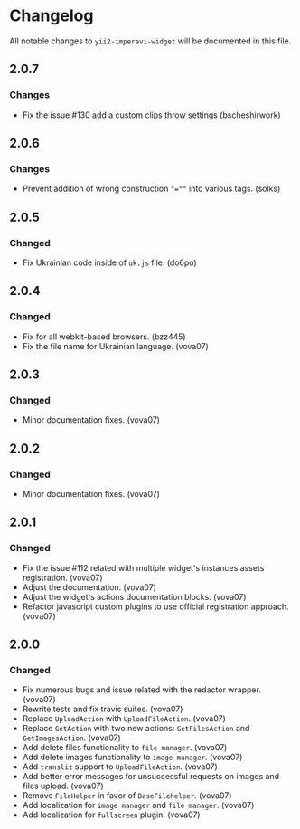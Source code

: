 # Changelog

All notable changes to `yii2-imperavi-widget` will be documented in this file.

## 2.0.7

### Changes
- Fix the issue #130 add a custom clips throw settings (bscheshirwork) 

## 2.0.6

### Changes
- Prevent addition of wrong construction `"=""` into various tags. (solks)

## 2.0.5

### Changed
- Fix Ukrainian code inside of `uk.js` file. (do6po)

## 2.0.4

### Changed
- Fix for all webkit-based browsers. (bzz445)
- Fix the file name for Ukrainian language. (vova07)

## 2.0.3

### Changed
- Minor documentation fixes. (vova07)

## 2.0.2

### Changed
- Minor documentation fixes. (vova07)

## 2.0.1

### Changed
- Fix the issue #112 related with multiple widget's instances assets registration. (vova07)
- Adjust the documentation. (vova07)
- Adjust the widget's actions documentation blocks. (vova07)
- Refactor javascript custom plugins to use official registration approach. (vova07)

## 2.0.0

### Changed
- Fix numerous bugs and issue related with the redactor wrapper. (vova07)
- Rewrite tests and fix travis suites. (vova07)
- Replace `UploadAction` with `UploadFileAction`. (vova07)
- Replace `GetAction` with two new actions: `GetFilesAction` and `GetImagesAction`. (vova07)
- Add delete files functionality to `file manager`. (vova07)  
- Add delete images functionality to `image manager`. (vova07)
- Add `translit` support to `UploadFileAction`. (vova07)
- Add better error messages for unsuccessful requests on images and files upload. (vova07)
- Remove `FileHelper` in favor of `BaseFilehelper`. (vova07)
- Add localization for `image manager` and `file manager`. (vova07)
- Add localization for `fullscreen` plugin. (vova07)  
